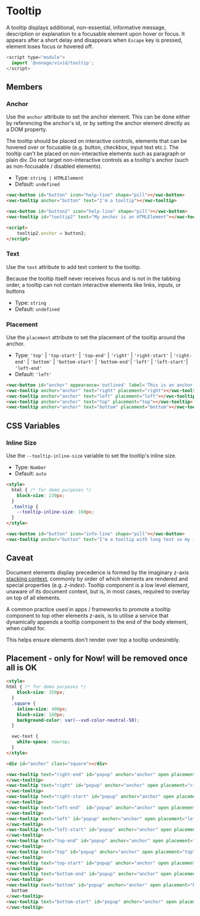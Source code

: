 # Tooltip

A tooltip displays additional, non-essential, informative message, description or explanation to a focusable element upon hover or focus. It appears after a short delay and disappears when `Escape` key is pressed, element loses focus or hovered off. 

```js
<script type="module">
  import '@vonage/vivid/tooltip';
</script>
```

## Members

### Anchor

Use the `anchor` attribute to set the anchor element. This can be done either by referencing the anchor's id, or by setting the anchor element directly as a DOM property.

The tooltip should be placed on interactive controls, elements that can be hovered over or focusable (e.g. button, checkbox, input text etc.).
The tooltip can't be placed on non-interactive elements such as paragraph or plain div.
Do not target non-interactive controls as a tooltip's anchor (such as non-focusable / disabled elements).

- Type: `string | HTMLElement`
- Default: `undefined`

```html preview center
<vwc-button id="button" icon="help-line" shape="pill"></vwc-button>
<vwc-tooltip anchor="button" text="I'm a tooltip"></vwc-tooltip>

<vwc-button id="button2" icon="help-line" shape="pill"></vwc-button>
<vwc-tooltip id="tooltip2" text="My anchor is an HTMLElement"></vwc-tooltip>

<script>
	tooltip2.anchor = button2;
</script>
```

### Text

Use the `text` attribute to add text content to the tooltip.

Because the tooltip itself never receives focus and is not in the tabbing order, a tooltip can not contain interactive elements like links, inputs, or buttons

- Type: `string`
- Default: `undefined`

### Placement

Use the `placement` attribute to set the placement of the tooltip around the anchor.

- Type: `'top'` | `'top-start'` | `'top-end'` | `'right'` | `'right-start'` | `'right-end'` | `'bottom'` | `'bottom-start'` | `'bottom-end'`| `'left'` | `'left-start'`| `'left-end'`
- Default: `'left'`

```html preview center
<vwc-button id="anchor" appearance='outlined' label='This is an anchor'></vwc-button>
<vwc-tooltip anchor="anchor" text="right" placement="right"></vwc-tooltip>
<vwc-tooltip anchor="anchor" text="left" placement="left"></vwc-tooltip>
<vwc-tooltip anchor="anchor" text="top" placement="top"></vwc-tooltip>
<vwc-tooltip anchor="anchor" text="bottom" placement="bottom"></vwc-tooltip>
```

## CSS Variables

### Inline Size

Use the `--tooltip-inline-size` variable to set the tooltip's inline size.

- Type: `Number`
- Default: `auto`

```html preview center
<style>
  html { /* for demo purposes */
    block-size: 230px;
  }
  .tooltip {
    --tooltip-inline-size: 160px;
  }
</style>

<vwc-button id="button" icon="info-line" shape="pill"></vwc-button>
<vwc-tooltip anchor="button" text="I'm a tooltip with long text so my inline size is 160px" class="tooltip"></vwc-tooltip>
```

## Caveat

Document elements display precedence is formed by the imaginary z-axis [stacking context](https://developer.mozilla.org/en-US/docs/Web/CSS/CSS_Positioning/Understanding_z_index/The_stacking_context), commonly by order of which elements are rendered and special properties (e.g. _z-index_).
Tooltip component is a low level element, unaware of its document context, but is, in most cases, required to overlay on top of all elements.

A common practice used in apps / frameworks to promote a tooltip component to top other elements z-axis, is to utilise a service that dynamically appends a tooltip component to the end of the body element, when called for.

This helps ensure elements don't render over top a tooltip undesirebly.

## Placement - only for Now! will be removed once all is OK

```html preview center
<style>
html { /* for demo purposes */
    block-size: 350px;
  }
  .square {
    inline-size: 400px;
    block-size: 160px;
    background-color: var(--vvd-color-neutral-50);
  }

  vwc-text {
    white-space: nowrap;
  }
</style>

<div id="anchor" class="square"></div>

<vwc-tooltip text="right-end" id="popup" anchor="anchor" open placement="right-end">
</vwc-tooltip>
<vwc-tooltip text="right" id="popup" anchor="anchor" open placement="right">
</vwc-tooltip>
<vwc-tooltip text="right-start" id="popup" anchor="anchor" open placement="right-start">
</vwc-tooltip>
<vwc-tooltip text="left-end"  id="popup" anchor="anchor" open placement="left-end">
</vwc-tooltip>
<vwc-tooltip text="left" id="popup" anchor="anchor" open placement="left">
</vwc-tooltip>
<vwc-tooltip text="left-start" id="popup" anchor="anchor" open placement="left-start">
</vwc-tooltip>
<vwc-tooltip text="top-end" id="popup" anchor="anchor" open placement="top-end">
</vwc-tooltip>
<vwc-tooltip text="top" id="popup" anchor="anchor" open placement="top">
</vwc-tooltip>
<vwc-tooltip text="top-start" id="popup" anchor="anchor" open placement="top-start">
</vwc-tooltip>
<vwc-tooltip text="bottom-end" id="popup" anchor="anchor" open placement="bottom-end">
</vwc-tooltip>
<vwc-tooltip text="bottom" id="popup" anchor="anchor" open placement="bottom">
  bottom
</vwc-tooltip>
<vwc-tooltip text="bottom-start" id="popup" anchor="anchor" open placement="bottom-start">
</vwc-tooltip>
```
